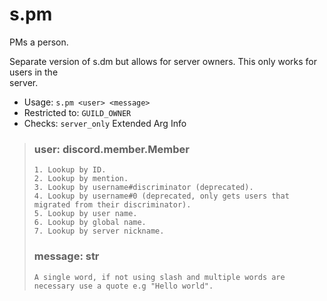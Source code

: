 # s.pm
PMs a person.<br/>

Separate version of s.dm but allows for server owners. This only works for users in the<br/>
server.<br/>
 - Usage: `s.pm <user> <message>`
 - Restricted to: `GUILD_OWNER`
 - Checks: `server_only`
Extended Arg Info
> ### user: discord.member.Member
> 
> 
>     1. Lookup by ID.
>     2. Lookup by mention.
>     3. Lookup by username#discriminator (deprecated).
>     4. Lookup by username#0 (deprecated, only gets users that migrated from their discriminator).
>     5. Lookup by user name.
>     6. Lookup by global name.
>     7. Lookup by server nickname.
> 
>     
> ### message: str
> ```
> A single word, if not using slash and multiple words are necessary use a quote e.g "Hello world".
> ```
